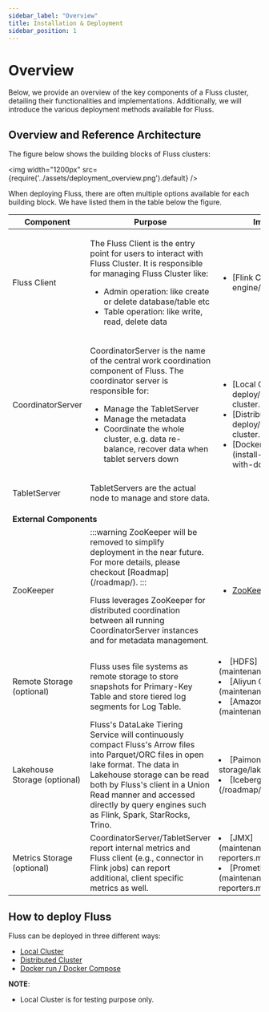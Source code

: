 ```yaml
---
sidebar_label: "Overview"
title: Installation & Deployment
sidebar_position: 1
---
```


# Overview

Below, we provide an overview of the key components of a Fluss cluster, detailing their functionalities and implementations. Additionally, we will introduce the various deployment methods available for Fluss.

## Overview and Reference Architecture

The figure below shows the building blocks of Fluss clusters:

<img width="1200px" src={require('../assets/deployment_overview.png').default} />



When deploying Fluss, there are often multiple options available for each building block.
We have listed them in the table below the figure.


<table class="table table-bordered">
  <thead>
    <tr>
      <th class="text-left" width="250">Component</th>
      <th class="text-left" width="600">Purpose</th>
      <th class="text-left" width="300">Implementations</th>
    </tr>
   </thead>
   <tbody>
        <tr>
            <td>Fluss Client</td>
            <td>
                <p>
                    The Fluss Client is the entry point for users to interact with Fluss Cluster. It is responsible for 
                    managing Fluss Cluster like:
                </p>
                <ul>
                    <li> Admin operation: like create or delete database/table etc</li>
                    <li>Table operation: like write, read, delete data</li>
                </ul>
            </td>
            <td>
                <ul>
                    <li>[Flink Connector](flink-engine/getting-started.md)</li>
                </ul>
            </td>
        </tr>
        <tr>
            <td>CoordinatorServer</td>
            <td>
                <p>
                CoordinatorServer is the name of the central work coordination component of Fluss. 
                The coordinator server is responsible for:
                </p>
                <ul>
                    <li>Manage the TabletServer</li>
                    <li>Manage the metadata</li>
                    <li>Coordinate the whole cluster, e.g. data re-balance, recover data when tablet servers down</li>
                </ul>
            </td>
            <td rowspan="2">
                <ul>
                    <li>[Local Cluster](install-deploy/deploying-local-cluster.md)</li>
                    <li>[Distributed Cluster](install-deploy/deploying-distributed-cluster.md)</li>
                    <li>[Docker run / Docker compose](install-deploy/deploying-with-docker.md)</li>
                </ul>
            </td>
        </tr>
        <tr>
            <td>TabletServer</td>
            <td>
                <p>
                TabletServers are the actual node to manage and store data.
                </p>
            </td>
        </tr>
        <tr>
            <td colspan="3" style={{ textAlign: "center" }}>
                <b>External Components</b>
            </td>
        </tr>
            <tr>
                <td>ZooKeeper</td>
                    <td>
                        :::warning
                        ZooKeeper will be removed to simplify deployment in the near future. For more details, please checkout [Roadmap](/roadmap/).
                        :::
                        <p>
                        Fluss leverages ZooKeeper for distributed coordination between all running CoordinatorServer instances and for metadata management.
                        </p>
                    </td>
                    <td>
                        <ul>
                            <li><a href="https://zookeeper.apache.org/">ZooKeeper</a></li>
                        </ul>
                    </td>
                </tr>
            <tr>
            <td>Remote Storage (optional)</td>
            <td>
                Fluss uses file systems as remote storage to store snapshots for Primary-Key Table and store tiered log segments for Log Table.
            </td>
            <td>
            <li>[HDFS](maintenance/filesystems/hdfs.md)</li>
            <li>[Aliyun OSS](maintenance/filesystems/oss.md)</li>
            <li>[Amazon S3](maintenance/filesystems/s3.md)</li>
            </td>
        </tr>
        <tr>
            <td>Lakehouse Storage (optional)</td>
            <td>
               Fluss's DataLake Tiering Service will continuously compact Fluss's Arrow files into Parquet/ORC files in open lake format.
               The data in Lakehouse storage can be read both by Fluss's client in a Union Read manner and accessed directly
               by query engines such as Flink, Spark, StarRocks, Trino.
            </td>
            <td>
            <li>[Paimon](maintenance/tiered-storage/lakehouse-storage.md)</li>
            <li>[Iceberg (Roadmap)](/roadmap/)</li>
            </td>
        </tr>
        <tr>
            <td>Metrics Storage (optional)</td>
            <td>
                CoordinatorServer/TabletServer report internal metrics and Fluss client (e.g., connector in Flink jobs) can report additional, client specific metrics as well.
            </td>
            <td>
               <li>[JMX](maintenance/observability/metric-reporters.md#jmx)</li>
               <li>[Prometheus](maintenance/observability/metric-reporters.md#prometheus)</li>
            </td>
        </tr>
    </tbody>
</table>

## How to deploy Fluss

Fluss can be deployed in three different ways:
- [Local Cluster](install-deploy/deploying-local-cluster.md)
- [Distributed Cluster](install-deploy/deploying-distributed-cluster.md)
- [Docker run / Docker Compose](install-deploy/deploying-with-docker.md)

**NOTE**:
- Local Cluster is for testing purpose only.